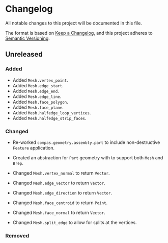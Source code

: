 # Changelog

All notable changes to this project will be documented in this file.

The format is based on [Keep a Changelog](https://keepachangelog.com/en/1.0.0/),
and this project adheres to [Semantic Versioning](https://semver.org/spec/v2.0.0.html).

## Unreleased

### Added

* Added `Mesh.vertex_point`.
* Added `Mesh.edge_start`.
* Added `Mesh.edge_end`.
* Added `Mesh.edge_line`.
* Added `Mesh.face_polygon`.
* Added `Mesh.face_plane`.
* Added `Mesh.halfedge_loop_vertices`.
* Added `Mesh.halfedge_strip_faces`.

### Changed
 
* Re-worked `compas.geometry.assembly.part` to include non-destructive `Feature` application.
* Created an abstraction for `Part` geometry with to support both `Mesh` and `Brep`.

* Changed `Mesh.vertex_normal` to return `Vector`.
* Changed `Mesh.edge_vector` to return `Vector`.
* Changed `Mesh.edge_direction` to return `Vector`.
* Changed `Mesh.face_centroid` to return `Point`.
* Changed `Mesh.face_normal` to return `Vector`.
* Changed `Mesh.split_edge` to allow for splits at the vertices.

### Removed

